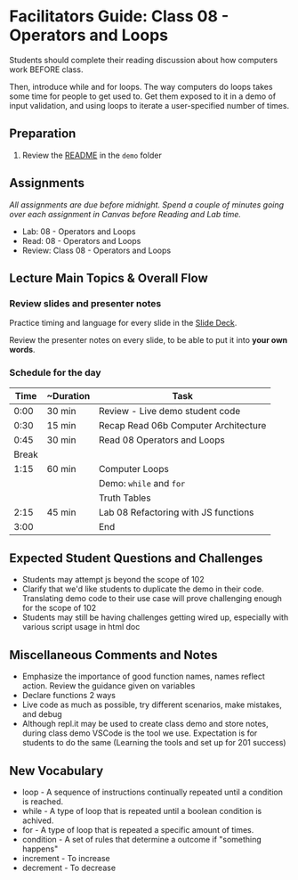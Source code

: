 # Facilitators Guide: Class 08 - Operators and Loops

Students should complete their reading discussion about how computers work BEFORE class. 

Then, introduce while and for loops. The way computers do loops takes some time for people to get used to. Get them exposed to it in a demo of input validation, and using loops to iterate a user-specified number of times. 

## Preparation

1. Review the [README](../demo/) in the `demo` folder

## Assignments

*All assignments are due before midnight. Spend a couple of minutes going over each assignment in Canvas before Reading and Lab time.*

- Lab: 08 - Operators and Loops
- Read: 08 - Operators and Loops
- Review: Class 08 - Operators and Loops

## Lecture Main Topics & Overall Flow

### Review slides and presenter notes

Practice timing and language for every slide in the [Slide Deck](https://docs.google.com/presentation/d/1erahQOCumhGKJWar-8NPHNqfK4zoKe0zCtrPCmtUqCc/edit).

Review the presenter notes on every slide, to be able to put it into **your own words**. 

### Schedule for the day

|  Time  |  ~Duration|   Task                               |
|---     |---        |---                                   |
|  0:00  |  30 min   |  Review - Live demo student code     |
|  0:30  |  15 min   |  Recap Read 06b Computer Architecture|
|  0:45  |  30 min   |  Read 08 Operators and Loops         |
|  Break |           |                                      |
|  1:15  |  60 min   |  Computer Loops                      |
|        |           |  Demo: `while` and `for`             |
|        |           |  Truth Tables                        |
|  2:15  |  45 min   |  Lab 08 Refactoring with JS functions|
|  3:00  |           |  End                                 |

## Expected Student Questions and Challenges

- Students may attempt js beyond the scope of 102
- Clarify that we'd like students to duplicate the demo in their code.  Translating demo code to their use case will prove challenging enough for the scope of 102
- Students may still be having challenges getting wired up, especially with various script usage in html doc

## Miscellaneous Comments and Notes

- Emphasize the importance of good function names, names reflect action. Review the guidance given on variables
- Declare functions 2 ways
- Live code as much as possible, try different scenarios, make mistakes, and debug  
- Although repl.it may be used to create class demo and store notes, during class demo VSCode is the tool we use.  Expectation is for students to do the same (Learning the tools and set up for 201 success)

## New Vocabulary

- loop - A sequence of instructions continually repeated until a condition is reached.
- while - A type of loop that is repeated until a boolean condition is achived.
- for - A type of loop that is repeated a specific amount of times.
- condition - A set of rules that determine a outcome if "something happens"
- increment - To increase
- decrement - To decrease
